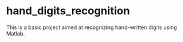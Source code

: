hand_digits_recognition
=======================

This is a basic project aimed at recognizing hand-written digits using Matlab.
